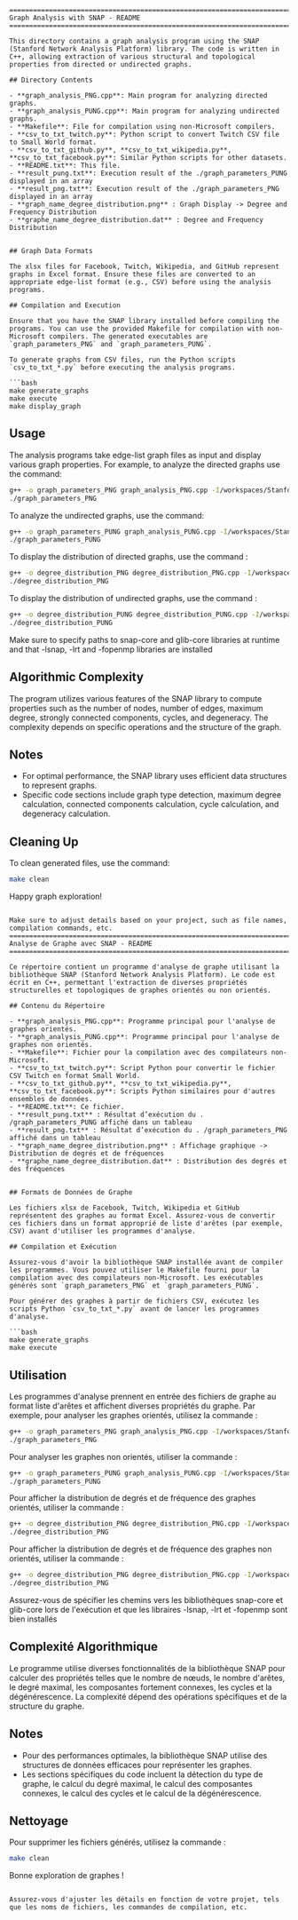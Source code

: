 
```plaintext
=======================================================================
Graph Analysis with SNAP - README
=======================================================================

This directory contains a graph analysis program using the SNAP (Stanford Network Analysis Platform) library. The code is written in C++, allowing extraction of various structural and topological properties from directed or undirected graphs.

## Directory Contents

- **graph_analysis_PNG.cpp**: Main program for analyzing directed graphs.
- **graph_analysis_PUNG.cpp**: Main program for analyzing undirected graphs.
- **Makefile**: File for compilation using non-Microsoft compilers.
- **csv_to_txt_twitch.py**: Python script to convert Twitch CSV file to Small World format.
- **csv_to_txt_github.py**, **csv_to_txt_wikipedia.py**, **csv_to_txt_facebook.py**: Similar Python scripts for other datasets.
- **README.txt**: This file.
- **result_pung.txt**: Execution result of the ./graph_parameters_PUNG displayed in an array 
- **result_png.txt**: Execution result of the ./graph_parameters_PNG displayed in an array
- **graph_name_degree_distribution.png** : Graph Display -> Degree and Frequency Distribution 
- **graphe_name_degree_distribution.dat** : Degree and Frequency Distribution 


## Graph Data Formats

The xlsx files for Facebook, Twitch, Wikipedia, and GitHub represent graphs in Excel format. Ensure these files are converted to an appropriate edge-list format (e.g., CSV) before using the analysis programs.

## Compilation and Execution

Ensure that you have the SNAP library installed before compiling the programs. You can use the provided Makefile for compilation with non-Microsoft compilers. The generated executables are `graph_parameters_PNG` and `graph_parameters_PUNG`.

To generate graphs from CSV files, run the Python scripts `csv_to_txt_*.py` before executing the analysis programs.

```bash
make generate_graphs
make execute
make display_graph 
```

## Usage

The analysis programs take edge-list graph files as input and display various graph properties. For example, to analyze the directed graphs use the command:

```bash
g++ -o graph_parameters_PNG graph_analysis_PNG.cpp -I/workspaces/Stanford-Algorithm-Project/snap-core -I/workspaces/Stanford-Algorithm-Project/glib-core -lsnap -lrt -fopenmp
./graph_parameters_PNG 
```

To analyze the undirected graphs, use the command: 

```bash
g++ -o graph_parameters_PUNG graph_analysis_PUNG.cpp -I/workspaces/Stanford-Algorithm-Project/snap-core -I/workspaces/Stanford-Algorithm-Project/glib-core -lsnap -lrt -fopenmp
./graph_parameters_PUNG 
```

To display the distribution of directed graphs, use the command : 

```bash
g++ -o degree_distribution_PNG degree_distribution_PNG.cpp -I/workspaces/Stanford-Algorithm-Project/snap-core -I/workspaces/Stanford-Algorithm-Project/glib-core -lsnap -lrt -fopenmp
./degree_distribution_PNG
```

To display the distribution of undirected graphs, use the command : 

```bash
g++ -o degree_distribution_PUNG degree_distribution_PUNG.cpp -I/workspaces/Stanford-Algorithm-Project/snap-core -I/workspaces/Stanford-Algorithm-Project/glib-core -lsnap -lrt -fopenmp
./degree_distribution_PUNG
```

Make sure to specify paths to snap-core and glib-core libraries at runtime and that -lsnap, -lrt and -fopenmp libraries are installed 

## Algorithmic Complexity

The program utilizes various features of the SNAP library to compute properties such as the number of nodes, number of edges, maximum degree, strongly connected components, cycles, and degeneracy. The complexity depends on specific operations and the structure of the graph.

## Notes

- For optimal performance, the SNAP library uses efficient data structures to represent graphs.
- Specific code sections include graph type detection, maximum degree calculation, connected components calculation, cycle calculation, and degeneracy calculation.

## Cleaning Up

To clean generated files, use the command:

```bash
make clean
```


Happy graph exploration!
```

Make sure to adjust details based on your project, such as file names, compilation commands, etc.
=======================================================================
Analyse de Graphe avec SNAP - README
=======================================================================

Ce répertoire contient un programme d'analyse de graphe utilisant la bibliothèque SNAP (Stanford Network Analysis Platform). Le code est écrit en C++, permettant l'extraction de diverses propriétés structurelles et topologiques de graphes orientés ou non orientés.

## Contenu du Répertoire

- **graph_analysis_PNG.cpp**: Programme principal pour l'analyse de graphes orientés.
- **graph_analysis_PUNG.cpp**: Programme principal pour l'analyse de graphes non orientés.
- **Makefile**: Fichier pour la compilation avec des compilateurs non-Microsoft.
- **csv_to_txt_twitch.py**: Script Python pour convertir le fichier CSV Twitch en format Small World.
- **csv_to_txt_github.py**, **csv_to_txt_wikipedia.py**, **csv_to_txt_facebook.py**: Scripts Python similaires pour d'autres ensembles de données.
- **README.txt**: Ce fichier.
- **result_pung.txt** : Résultat d’exécution du . /graph_parameters_PUNG affiché dans un tableau 
- **result_png.txt** : Résultat d’exécution du . /graph_parameters_PNG affiché dans un tableau
- **graph_name_degree_distribution.png** : Affichage graphique -> Distribution de degrés et de fréquences 
- **graphe_name_degree_distribution.dat** : Distribution des degrés et des fréquences 


## Formats de Données de Graphe

Les fichiers xlsx de Facebook, Twitch, Wikipedia et GitHub représentent des graphes au format Excel. Assurez-vous de convertir ces fichiers dans un format approprié de liste d'arêtes (par exemple, CSV) avant d'utiliser les programmes d'analyse.

## Compilation et Exécution

Assurez-vous d'avoir la bibliothèque SNAP installée avant de compiler les programmes. Vous pouvez utiliser le Makefile fourni pour la compilation avec des compilateurs non-Microsoft. Les exécutables générés sont `graph_parameters_PNG` et `graph_parameters_PUNG`.

Pour générer des graphes à partir de fichiers CSV, exécutez les scripts Python `csv_to_txt_*.py` avant de lancer les programmes d'analyse.

```bash
make generate_graphs
make execute
```

## Utilisation

Les programmes d'analyse prennent en entrée des fichiers de graphe au format liste d'arêtes et affichent diverses propriétés du graphe. Par exemple, pour analyser les graphes orientés, utilisez la commande :

```bash
g++ -o graph_parameters_PNG graph_analysis_PNG.cpp -I/workspaces/Stanford-Algorithm-Project/snap-core -I/workspaces/Stanford-Algorithm-Project/glib-core -lsnap -lrt -fopenmp
./graph_parameters_PNG 
```
Pour analyser les graphes non orientés, utiliser la commande : 

```bash
g++ -o graph_parameters_PUNG graph_analysis_PUNG.cpp -I/workspaces/Stanford-Algorithm-Project/snap-core -I/workspaces/Stanford-Algorithm-Project/glib-core -lsnap -lrt -fopenmp
./graph_parameters_PUNG 
```
Pour afficher la distribution de degrés et de fréquence des graphes orientés, utiliser la commande : 

```bash
g++ -o degree_distribution_PNG degree_distribution_PNG.cpp -I/workspaces/Stanford-Algorithm-Project/snap-core -I/workspaces/Stanford-Algorithm-Project/glib-core -lsnap -lrt -fopenmp
./degree_distribution_PNG
```
Pour afficher la distribution de degrés et de fréquence des graphes non orientés, utiliser la commande : 

```bash
g++ -o degree_distribution_PNG degree_distribution_PNG.cpp -I/workspaces/Stanford-Algorithm-Project/snap-core -I/workspaces/Stanford-Algorithm-Project/glib-core -lsnap -lrt -fopenmp
./degree_distribution_PNG
```

Assurez-vous de spécifier les chemins vers les bibliothèques snap-core et glib-core lors de l'exécution et que les libraires -lsnap, -lrt et -fopenmp sont bien installés 

## Complexité Algorithmique

Le programme utilise diverses fonctionnalités de la bibliothèque SNAP pour calculer des propriétés telles que le nombre de nœuds, le nombre d'arêtes, le degré maximal, les composantes fortement connexes, les cycles et la dégénérescence. La complexité dépend des opérations spécifiques et de la structure du graphe.

## Notes

- Pour des performances optimales, la bibliothèque SNAP utilise des structures de données efficaces pour représenter les graphes.
- Les sections spécifiques du code incluent la détection du type de graphe, le calcul du degré maximal, le calcul des composantes connexes, le calcul des cycles et le calcul de la dégénérescence.

## Nettoyage

Pour supprimer les fichiers générés, utilisez la commande :

```bash
make clean
```


Bonne exploration de graphes !
```

Assurez-vous d'ajuster les détails en fonction de votre projet, tels que les noms de fichiers, les commandes de compilation, etc.
